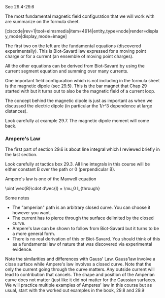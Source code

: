 <stop-note title="Read Knight 4ed" icon="stopnoteicons:book-icon">
<span slot="message">Sec 29.4-29.6</span>
</stop-note>

The most fundamental magnetic field configuration that we will work with are summarize on the formula sheet.

[ciscode|rev=1|tool=elmsmedia|item=4914|entity_type=node|render=display_mode|display_mode=image]

The first two on the left are the fundamental equations (discovered experimentally). This is Biot-Savard law expressed for a moving point charge or for a current (an ensemble of moving point charges).

All the other equations can be derived from Biot-Savard by using the current segment equation and summing over many currents.

One important field configuration which is not including in the formula sheet is the magnetic dipole (sec 29.5). This is the bar magnet that Chap 29 started with but it turns out to also be the magnetic field of a current loop.

The concept behind the magnetic dipole is just as important as when we discussed the electric dipole (in particular the <lrn-math>1/r^3 </lrn-math> dependence at large distances).

<lrndesign-sidenote label="Instructor Note" icon="bookmark" bg-color="#c2e5f2">
Look carefully at example 29.7. The magnetic dipole moment will come back.
</lrndesign-sidenote>

### Ampere's Law

The first part of section 29.6 is about line integral which I reviewed briefly in the last section.

Look carefully at tactics box 29.3. All line integrals in this course will be either constant B over the path or 0 (perpendicular B).

Ampere's law is one of the Maxwell equation

<lrn-math>\oint \vec{B}\cdot d\vec{l} = \mu_0 I_{through} </lrn-math>

Some notes
* The "amperian" path is an arbitrary closed curve. You can choose it however you want.
* The current has to pierce through the surface delimited by the closed curve.
* Ampere's law can be shown to follow from Biot-Savard but it turns to be a more general form.
* There is no real derivation of this or Biot-Savard. You should think of this as a fundamental law of nature that was discovered via experimental evidence.
 
 <lrndesign-sidenote label="Instructor Note" icon="bookmark" bg-color="#c2e5f2">
Note the similarities and differences with Gauss' Law. Gauss'law involve a close surface while Ampere's law involves a closed curve. Note that the only the current going through the curve matters. Any outside current will lead to contribution that cancels. The shape and position of the Amperian curve does not matter (just like it did not matter for the Gaussian surfaces.
</lrndesign-sidenote>

<lrndesign-sidenote label="Instructor Note" icon="bookmark" bg-color="#c2e5f2">
We will practice multiple examples of Amperes' law in this course but as usual, start with the worked out examples in the book, 29.8 and 29.9
</lrndesign-sidenote>
 